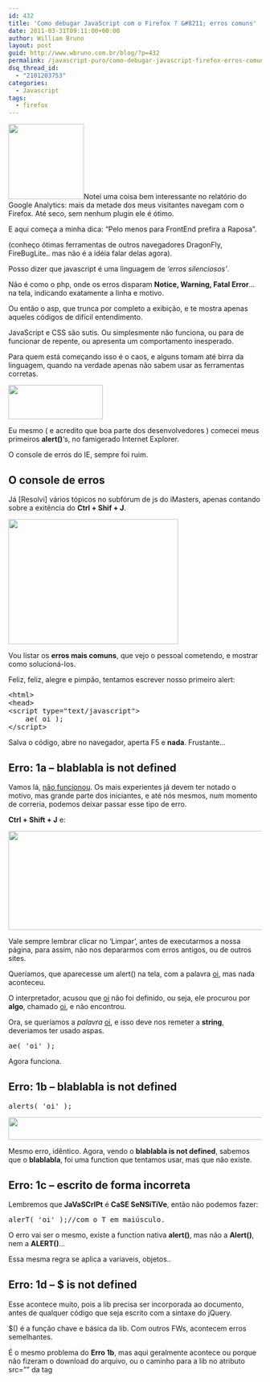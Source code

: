```yaml
---
id: 432
title: 'Como debugar JavaScript com o Firefox ? &#8211; erros comuns'
date: 2011-03-31T09:11:00+00:00
author: William Bruno
layout: post
guid: http://www.wbruno.com.br/blog/?p=432
permalink: /javascript-puro/como-debugar-javascript-firefox-erros-comuns/
dsq_thread_id:
  - "2101203753"
categories:
  - Javascript
tags:
  - firefox
---
```

[<img src="http://wbruno.com.br/wp-content/uploads/2011/03/firefox_ie-150x150.jpg" alt="" title="firefox_ie" width="150" height="150" class="alignright size-thumbnail wp-image-433" />](http://wbruno.com.br/wp-content/uploads/2011/03/firefox_ie.jpg)Notei uma coisa bem interessante no relatório do Google Analytics: mais da metade dos meus visitantes navegam com o Firefox. Até seco, sem nenhum plugin ele é ótimo.

E aqui começa a minha dica: &#8220;Pelo menos para FrontEnd prefira a Raposa&#8221;.
  
(conheço ótimas ferramentas de outros navegadores DragonFly, FireBugLite.. mas não é a idéia falar delas agora).

Posso dizer que javascript é uma linguagem de _&#8216;erros silenciosos&#8217;_.
  
Não é como o php, onde os erros disparam **Notice, Warning, Fatal Error**&#8230; na tela, indicando exatamente a linha e motivo.
  
Ou então o asp, que trunca por completo a exibição, e te mostra apenas aqueles códigos de difícil entendimento.

<!--more-->


  
JavaScript e CSS são sutis. Ou simplesmente não funciona, ou para de funcionar de repente, ou apresenta um comportamento inesperado.
  
Para quem está começando isso é o caos, e alguns tomam até birra da linguagem, quando na verdade apenas não sabem usar as ferramentas corretas.

[<img src="http://wbruno.com.br/wp-content/uploads/2011/03/firefox1.jpg" alt="" title="firefox1" width="188" height="68" class="alignleft size-full wp-image-436" />](http://wbruno.com.br/wp-content/uploads/2011/03/firefox1.jpg)
  
Eu mesmo ( e acredito que boa parte dos desenvolvedores ) comecei meus primeiros **alert()**&#8216;s, no famigerado Internet Explorer.
  
O console de erros do IE, sempre foi ruim.

## O console de erros

Já [Resolvi] vários tópicos no subfórum de js do iMasters, apenas contando sobre a exitência do **Ctrl + Shif + J**.
  
[<img src="http://wbruno.com.br/wp-content/uploads/2011/03/firefox2.jpg" alt="" title="firefox2" width="338" height="249" class="aligncenter size-full wp-image-437" srcset="http://wbruno.com.br/wp-content/uploads/2011/03/firefox2.jpg 338w, http://wbruno.com.br/wp-content/uploads/2011/03/firefox2-300x221.jpg 300w" sizes="(max-width: 338px) 100vw, 338px" />](http://wbruno.com.br/wp-content/uploads/2011/03/firefox2.jpg)

Vou listar os **erros mais comuns**, que vejo o pessoal cometendo, e mostrar como solucioná-los.
  
Feliz, feliz, alegre e pimpão, tentamos escrever nosso primeiro alert:

<pre name="code" class="html">&lt;html>
&lt;head>
&lt;script type="text/javascript">
	ae( oi );
&lt;/script>
</pre>

Salva o código, abre no navegador, aperta F5 e **nada**. Frustante&#8230;

<h2 style="margin-top: 30px">
  Erro: 1a &#8211; blablabla is not defined
</h2>

Vamos lá, <u>não funcionou</u>. Os mais experientes já devem ter notado o motivo, mas grande parte dos iniciantes, e até nós mesmos, num momento de correria, podemos deixar passar esse tipo de erro.
  
**Ctrl + Shift + J** e:
  
[<img src="http://wbruno.com.br/wp-content/uploads/2011/03/firefox3.jpg" alt="" title="firefox3" width="676" height="197" class="aligncenter size-full wp-image-438" srcset="http://wbruno.com.br/wp-content/uploads/2011/03/firefox3.jpg 676w, http://wbruno.com.br/wp-content/uploads/2011/03/firefox3-300x87.jpg 300w" sizes="(max-width: 676px) 100vw, 676px" />](http://wbruno.com.br/wp-content/uploads/2011/03/firefox3.jpg)
  
Vale sempre lembrar clicar no &#8216;Limpar&#8217;, antes de executarmos a nossa página, para assim, não nos depararmos com erros antigos, ou de outros sites.

Queríamos, que aparecesse um alert() na tela, com a palavra <u>oi</u>, mas nada aconteceu.
  
O interpretador, acusou que <u>oi</u> não foi definido, ou seja, ele procurou por **algo**, chamado <u>oi</u>, e não encontrou.

Ora, se queríamos a _palavra_ <u>oi</u>, e isso deve nos remeter a **string**, deveriamos ter usado aspas.

<pre name="code" class="javascript:firstLine[4]">ae( 'oi' );</pre>

Agora funciona.

<h2 style="margin-top: 30px">
  Erro: 1b &#8211; blablabla is not defined
</h2>

<pre name="code" class="javascript:firstLine[4]">alerts( 'oi' );</pre>

[<img src="http://wbruno.com.br/wp-content/uploads/2011/03/firefox4.jpg" alt="" title="firefox4" width="624" height="45" class="aligncenter size-full wp-image-439" srcset="http://wbruno.com.br/wp-content/uploads/2011/03/firefox4.jpg 624w, http://wbruno.com.br/wp-content/uploads/2011/03/firefox4-300x21.jpg 300w" sizes="(max-width: 624px) 100vw, 624px" />](http://wbruno.com.br/wp-content/uploads/2011/03/firefox4.jpg)
  
Mesmo erro, idêntico. Agora, vendo o **blablabla is not defined**, sabemos que o **blablabla**, foi uma function que tentamos usar, mas que não existe.

<h2 style="margin-top: 30px">
  Erro: 1c &#8211; escrito de forma incorreta
</h2>

Lembremos que **JaVaSCrIPt** é **CaSE SeNSiTiVe**, então não podemos fazer:

<pre name="code" class="javascript:firstLine[4]">alerT( 'oi' );//com o T em maiúsculo.</pre>

O erro vai ser o mesmo, existe a function nativa **alert()**, mas não a **Alert()**, nem a **ALERT()**&#8230;
  
Essa mesma regra se aplica a variaveis, objetos..

<h2 style="margin-top: 30px">
  Erro: 1d &#8211; $ is not defined
</h2>

Esse acontece muito, pois a lib precisa ser incorporada ao documento, antes de qualquer código que seja escrito com a sintaxe do jQuery.
  
$() é a função chave e básica da lib. Com outros FWs, acontecem erros semelhantes.
  
É o mesmo problema do **Erro 1b**, mas aqui geralmente acontece ou porque não fizeram o download do arquivo, ou o caminho para a lib no atributo src=&#8221;&#8221; da tag <script> está incorreto.

Erros triviais, de sintaxe.

<h2 style="margin-top: 30px">
  Erro 2a: &#8211; missing } after function body
</h2>

<pre name="code" class="html:firstLine[5]">&lt;script type="text/javascript">
	function w(){
		//faz qq coisa
	&lt;/script>
</pre>

Deveria ser evidente..

Esquecemos de fechar a function, erro de sintaxe.

<pre name="code" class="html:firstLine[5]">&lt;script type="text/javascript">
	function w(){
		//faz qq coisa
	}
	&lt;/script>
</pre>

<h2 style="margin-top: 30px">
  Erro 3a: &#8211; Valor do atributo type inválido
</h2>

<pre name="code" class="html:firstLine[5]">&lt;script type="Javascript">
	alert( 'Oi' );
	&lt;/script>
</pre>

Já vi isso acontecer. Não aparece nada no console, mas não funciona nenhuma rotina dentro dessas tags.
  
o valor do atributo type esté incorreto. Deve ser **text/javascript**, isso e somente isso.

<h2 style="margin-top: 30px">
  Erro 3b: &#8211; Declarar atributo language
</h2>

<pre name="code" class="html:firstLine[5]">&lt;script language="Javascript"></pre>

Simplesmente é desnecessário hoje em dia.
  
Incrível ver como a galera usa sem saber o motivo. O atributo **language**, era usado bem antigamente, para indicar a versão do javascript, em que o script foi codificado. [1.2, 1.0.. 1.5&#8230;]. Hoje em dia, todos os browsers modernos, até o ie6(apesar das diferenças de interpretação), suportam a versão 1.5 da linguagem.

Então o **language** é completamente desnecessário. Existem documentos da w3c, falando da depreciação desse atributo.
  
Apenas o **type**, é suficiente e obrigatório (ainda não levo em conta HTML5)

<h2 style="margin-top: 30px">
  Erro 4a: &#8211; missing ) after argument list
</h2>

<pre name="code" class="javascript:firstLine[6]">alert( 'Oi' ;</pre>

Aqui vemos o quão eficiente é o console do Firefox:
  
[<img src="http://wbruno.com.br/wp-content/uploads/2011/03/firefox12.jpg" alt="" title="firefox12" width="622" height="93" class="aligncenter size-full wp-image-447" srcset="http://wbruno.com.br/wp-content/uploads/2011/03/firefox12.jpg 622w, http://wbruno.com.br/wp-content/uploads/2011/03/firefox12-300x44.jpg 300w" sizes="(max-width: 622px) 100vw, 622px" />](http://wbruno.com.br/wp-content/uploads/2011/03/firefox12.jpg)

Que mensagem linda! Fácil de entender, e aponta exatamente onde está o problema.

<pre name="code" class="javascript:firstLine[6]">alert( 'Oi' );</pre>

<h2 style="margin-top: 30px">
  Erro 5a: &#8211; missing ; before statement
</h2>

Pois é, apesar de não ser obrigatório na sintaxe, esquecer de &#8216;_terminar os comandos_&#8216;, pode gerar falhas.
  
Por isso, que sempre que termino um comando, coloco um ponto e vírgula.
  
[<img src="http://wbruno.com.br/wp-content/uploads/2011/03/firefox13.jpg" alt="" title="firefox13" width="622" height="93" class="aligncenter size-full wp-image-448" srcset="http://wbruno.com.br/wp-content/uploads/2011/03/firefox13.jpg 622w, http://wbruno.com.br/wp-content/uploads/2011/03/firefox13-300x44.jpg 300w" sizes="(max-width: 622px) 100vw, 622px" />](http://wbruno.com.br/wp-content/uploads/2011/03/firefox13.jpg)

<pre name="code" class="html:firstLine[6]">alert( 'Oi' )alert( 'Oi2' )</pre>

e não é nenhuma situação tão especial assim. Basta imaginar, que passamos o nosso script por um minify que removeu os espaços.
  
Se tivéssemos sidos rígidos com a sintaxe, mesmo não sendo obrigatório, não teríamos esse problema.

<h2 style="margin-top: 30px">
  Erro 5b: &#8211; missing ; after for-loop initializer
</h2>

O console é muito bom, mas não é cigano.

<pre name="code" class="javascript:firstLine[8]">for( var prop iN caixa )</pre>

o mesmo ocorre para **for( var prop i caixa )**
  
[<img src="http://wbruno.com.br/wp-content/uploads/2011/03/firefox14.jpg" alt="" title="firefox14" width="619" height="92" class="aligncenter size-full wp-image-449" srcset="http://wbruno.com.br/wp-content/uploads/2011/03/firefox14.jpg 619w, http://wbruno.com.br/wp-content/uploads/2011/03/firefox14-300x44.jpg 300w" sizes="(max-width: 619px) 100vw, 619px" />](http://wbruno.com.br/wp-content/uploads/2011/03/firefox14.jpg)

erramos a sintaxe, o console apontou, mas também ele não tem como <u>adivinhar exatamente</u> o que queríamos fazer.
  
Achou que estávamos tentando a sintaxe completa do for, por isso reclamou do ;

<pre name="code" class="javascript:firstLine[8]">for( var prop in caixa )</pre>

<h2 style="margin-top: 30px">
  Erro 6a: &#8211; Usando document.write em um lugar nada a ver
</h2>

<pre name="code" class="html:firstLine[4]">&lt;head>
	&lt;script type="text/javascript">
	function escreve()
	{
		document.write( 'Lugar nada a ver' );
	}
	&lt;/script>
&lt;/head>
&lt;body>
	&lt;input type="button" name="escreve" value="escreve" onclick="escreve();" />
&lt;/body>
</pre>

Nada no console, mas gera um comportamento super esquisito. Escreve, mas some o botão, a página fica carregando infinitamente..
  
Não faz sentindo nenhum usar o document.write assim. Veja que esse método nativo da linguagem, tenta dar o output, no mesmo lugar que vc o chamar.
  
Chamei uma função no evento do botão, e ai o .write, tentou escrever &#8216;no meu botão&#8217;. Não faz o menor sentido.
  
Use qualquer um dos outros métodos que &#8216;escrevem&#8217;, e direcione o output para outro lugar.

<h2 style="margin-top: 30px">
  Erro: 7a(Alerta) &#8211; elemento referenciado pelo ID/NAME
</h2>

<pre name="code" class="html:firstLine[4]">&lt;div id="teste">&lt;/div>
	&lt;script type="text/javascript">
		teste.innerHTML = 'wbruno';
	&lt;/script>
</pre>

[<img src="http://wbruno.com.br/wp-content/uploads/2011/03/firefox5.jpg" alt="" title="firefox5" width="718" height="166" class="aligncenter size-full wp-image-440" srcset="http://wbruno.com.br/wp-content/uploads/2011/03/firefox5.jpg 718w, http://wbruno.com.br/wp-content/uploads/2011/03/firefox5-300x69.jpg 300w" sizes="(max-width: 718px) 100vw, 718px" />](http://wbruno.com.br/wp-content/uploads/2011/03/firefox5.jpg)

Okay, até funciona. Mais isso pode ocasionar bizarrices no nosso script.
  
Note que coloquei as tags <script>, após o elemento.
  
Se eu tivesse colocado elas **antes** de declará-lo, ai aconteceria o erro 1a, pois navegador não acharia nada chamado <u>teste</u>

<h2 style="margin-top: 30px">
  Erro: 7b &#8211; elemento referenciado pelo ID/NAME
</h2>

Aparece frequentemente em rotinas envolvendo formulários.

<pre name="code" class="html">&lt;form name="form1">
		&lt;input type="text" name="nome" value="wBruno" />
	&lt;/form>
	&lt;script type="text/javascript">
		alert( document.form1.nome.value );
	&lt;/script>
</pre>

..
  
Vamos fazer melhor, declarar um atributo ID único pro elemento, e usar o standard **getElementById()**

<pre name="code" class="html">&lt;form>
		&lt;input type="text" name="nome" id="nome" value="wBruno" />
	&lt;/form>
	&lt;script type="text/javascript">
		alert( document.getElementById('nome').value );
	&lt;/script>
</pre>

<h2 style="margin-top: 30px">
  Erro: 8a &#8211; blablabla is null
</h2>

<pre name="code" class="html:firstLine[4]">&lt;script type="text/javascript">
		document.getElementById('pergunta1').innerHTML = 'wbrunO';
	&lt;/script>
&lt;/head>
&lt;body>
	&lt;div id="pergunta1">Pergunta1&lt;/div>
</pre>

Salvamos, Ctrl+Shift+J, clicamos no Limpar, F5, e:
  
[<img src="http://wbruno.com.br/wp-content/uploads/2011/03/firefox6.jpg" alt="" title="firefox6" width="622" height="51" class="aligncenter size-full wp-image-441" srcset="http://wbruno.com.br/wp-content/uploads/2011/03/firefox6.jpg 622w, http://wbruno.com.br/wp-content/uploads/2011/03/firefox6-300x24.jpg 300w" sizes="(max-width: 622px) 100vw, 622px" />](http://wbruno.com.br/wp-content/uploads/2011/03/firefox6.jpg)

Uê, ta tudo certo. Usamos o método correto, declaramos nosso ID, único, e nos voltou um erro pior ainda!
  
O problema, foi que **não esperamos**, o elemento existir, ou seja, o DOM carregar, e tentamos usá-lo.
  
Daí, o getElementById(), retornou um null, e esse null não possui nenhuma propriedade, por isso o erro.

<h2 style="margin-top: 30px">
  Erro 8b &#8211; blablabla is null
</h2>

<pre name="code" class="javascript:firstLine[4]">var pergunta1 = document.getElementById('pergunta1');
	pergunta1.innerHTML = 'wbrunO';
</pre>

[<img src="http://wbruno.com.br/wp-content/uploads/2011/03/firefox7.jpg" alt="" title="firefox7" width="622" height="51" class="aligncenter size-full wp-image-442" srcset="http://wbruno.com.br/wp-content/uploads/2011/03/firefox7.jpg 622w, http://wbruno.com.br/wp-content/uploads/2011/03/firefox7-300x24.jpg 300w" sizes="(max-width: 622px) 100vw, 622px" />](http://wbruno.com.br/wp-content/uploads/2011/03/firefox7.jpg)
  
Mesmo erro, porém agora não está tão fácil de notar de onde vem, e precisamos rastrear, até encontrar onde criamos o &#8216;algo&#8217;, chamado pergunta1.

Para esperar o documento carregar, ou o elemento existir, podemos fazer:

<pre name="code" class="javascript:firstLine[4]">window.onload = function(){
		document.getElementById('pergunta1').innerHTML = 'wbrunO';
	}
</pre>

, ou seja, esperar que o evento .onload do objeto window dispare a nossa function.

<h2 style="margin-top: 30px">
  Erro 8c &#8211; blablabla is null
</h2>

<pre name="code" class="html:firstLine[3]">&lt;script type="text/javascript">
	window.onload = function(){
		for( var i=1; i&lt;=4; i++ ){
			document.getElementById('pergunta'+i).innerHTML = 'wbrunO';
		}
	}
	&lt;/script>
&lt;/head>
&lt;body>
	&lt;div id="pergunta1">Pergunta1&lt;/div>
	&lt;div id="pergunta2">Pergunta2&lt;/div>
	&lt;div id="pergunta3">Pergunta3&lt;/div>
&lt;/body>
</pre>

Executou sem problemas, fez o que deveria, mas é sempre bom olhar o console, mesmo que &#8216;esteja tudo aparentemente bem&#8217;.
  
[<img src="http://wbruno.com.br/wp-content/uploads/2011/03/firefox8.jpg" alt="" title="firefox8" width="622" height="51" class="aligncenter size-full wp-image-443" srcset="http://wbruno.com.br/wp-content/uploads/2011/03/firefox8.jpg 622w, http://wbruno.com.br/wp-content/uploads/2011/03/firefox8-300x24.jpg 300w" sizes="(max-width: 622px) 100vw, 622px" />](http://wbruno.com.br/wp-content/uploads/2011/03/firefox8.jpg)
  
Erro de lógica, tento chegar até um &#8216;pergunta4&#8217;, mas só existe até o pergunta3. Precisa corrigir a condição de parada do loop.

<h2 style="margin-top: 30px">
  Erro 9a: &#8211; Não tem erro, apenas não funciona!
</h2>

<pre name="code" class="html:firstLine[3]">&lt;script type="text/javascript">
	window.onload = function(){
		document.getElementById('pergunta1').innerHTML = 'wbrunO';
	}
	&lt;/script>
&lt;/head>
&lt;body>
	&lt;div id="pergunta1">Pergunta1&lt;/div>
	&lt;div id="pergunta1">Pergunta2&lt;/div>
	&lt;div id="pergunta1">Pergunta3&lt;/div>
</pre>

Acreditando ter aprendido a lição, o [CQP](http://www.wbruno.com.br/2011/03/29/diferenca-entre-cara-programa-um-programador/) foi lá, e <u>duplicou o ID</u>.
  
Rodando o script cima, vemos que o texto da primeira DIV foi substituido, mas das outras não. [comportamento inesperado]

Pois é, não pode. Em um documento, cada ID deve ser um identificador único.
  
Não mostrou erro no console, porém esse tipo de erros, podemos pegar no <a href="http://validator.w3.org/" target="_blank">validador w3c</a>.

<h2 style="margin-top: 30px">
  Erro 10a:(Alerta) &#8211; Declaração ignorada
</h2>

Fizemos algo errado. Esse erro é muito sutil, mas pode infernizar bastante. Por isso que sempre é bom, já começarmos nossos scripts com um DOCTYPE

<pre name="code" class="html:firstLine[1]">&lt;!DOCTYPE html PUBLIC "-//W3C//DTD XHTML 1.0 Strict//EN"
	"http://www.w3.org/TR/xhtml1/DTD/xhtml1-strict.dtd">
&lt;html xmlns="http://www.w3.org/1999/xhtml">
&lt;head>
	&lt;script type="text/javascript">
	window.onload = function(){
		document.getElementById('caixa').style.backgroundColor = '#f0f';
		document.getElementById('caixa').style.height = '140';
	}
	&lt;/script>
&lt;/head>
&lt;body>
	&lt;div id="caixa">Texto&lt;/div>
&lt;/body>
&lt;/html>
</pre>

[<img src="http://wbruno.com.br/wp-content/uploads/2011/03/firefox9.jpg" alt="" title="firefox9" width="622" height="48" class="aligncenter size-full wp-image-444" srcset="http://wbruno.com.br/wp-content/uploads/2011/03/firefox9.jpg 622w, http://wbruno.com.br/wp-content/uploads/2011/03/firefox9-300x23.jpg 300w" sizes="(max-width: 622px) 100vw, 622px" />](http://wbruno.com.br/wp-content/uploads/2011/03/firefox9.jpg)

Precisamos lembrar que a declaração da **unidade de medida**, é obrigatória quando usamos DTD.
  
O erro não aparecia antes do DTD, mas o problema não é o DTD, foi termos esquecido de colocar o <u>px</u> ali.
  
Correto:

<pre name="code" class="javascript:firstLine[8]">document.getElementById('caixa').style.height = '140px';</pre>

<h2 style="margin-top: 30px">
  Erro 11a: &#8211; setting a property that has only a getter
</h2>

Violando encapsulamento? oO Sim meus caros, javascript tem um &#8216;Q&#8217; de orientação a objetos.

<pre name="code" class="html:firstLine[7]">document.getElementById('caixa').offsetTop = '40%';</pre>

[<img src="http://wbruno.com.br/wp-content/uploads/2011/03/firefox10.jpg" alt="" title="firefox10" width="622" height="48" class="aligncenter size-full wp-image-445" srcset="http://wbruno.com.br/wp-content/uploads/2011/03/firefox10.jpg 622w, http://wbruno.com.br/wp-content/uploads/2011/03/firefox10-300x23.jpg 300w" sizes="(max-width: 622px) 100vw, 622px" />](http://wbruno.com.br/wp-content/uploads/2011/03/firefox10.jpg)
  
… exatamente oque está dizendo, **.offsetTop**, é apenas um getter, logo não podemos atribuir nada a essa propriedade.

<h2 style="margin-top: 30px">
  Erro 12a: &#8211; Usando atributos que o objeto não possui
</h2>

Não disparou nenhum erro pra mim, mas dá para usarmos coisas que não existem.

<pre name="code" class="html:firstLine[4]">&lt;script type="text/javascript">
	window.onload = function(){
		document.getElementById('caixa').value = 'hein?!';
	}
	&lt;/script>
&lt;/head>
&lt;body>
	&lt;div id="caixa">Texto&lt;/div>
</pre>

O atributo .value, é próprio dos elementos de formulário do html, e não das DIVs.
  
Simplesmente não aconteceu nada.

Para descobrirmos o que existe ou não naquele objeto, podemos fazer:

<pre name="code" class="html:firstLine[4]">&lt;script type="text/javascript">
	window.onload = function(){
		var caixa = document.getElementById('caixa');
		for( var prop in caixa )
			document.getElementById('caixa').innerHTML += prop+'&lt;br />';
	}
	&lt;/script>
&lt;/head>
&lt;body>
	&lt;div id="caixa">&lt;/div>
</pre>

A saída é bem extensa e interessante.

<h2 style="margin-top: 30px">
  Erro 13a: &#8211; queríamos somar, mas juntou
</h2>

Outro erro comportamental.

<pre name="code" class="html">&lt;html>
&lt;head>
	&lt;script type="text/javascript">
	function id( el ){
		return document.getElementById( el );
	}
	window.onload = function(){
		id('calcular').onclick = function(){
			id('resultado').value = id('valor').value + id('valor2').value;
		}
	}
	&lt;/script>
&lt;/head>
&lt;body>
	&lt;form action="" method="post">
		Valor: &lt;input type="text" name="valor" id="valor" value="55" />&lt;br />
		Valor2: &lt;input type="text" name="valor2" id="valor2" value="11" />&lt;br />
		Resultado: &lt;input type="text" name="resultado" id="resultado" />&lt;br />

		&lt;input type="button" name="calcular" id="calcular" value="Calcular" />
	&lt;/form>
&lt;/body>
&lt;/html>
</pre>

55 mais 11 igual 5511.
  
O navegador entendeu como string, e concatenou as duas strings. Esperávamos que saisse 66, mas saiu &#8217;55&#8217;+&#8217;11&#8217;
  
as funções **parseInt()** e **parseFloat()**, estão ai para nos ajudar.

<pre name="code" class="javascript:firstLine[9]">id('resultado').value = parseInt( id('valor').value) + parseInt( id('valor2').value );</pre>

<h2 style="margin-top: 30px">
  Erro 14a: &#8211; blablabla is not a function
</h2>

<pre name="code" class="javascript">var t = 0;
t();
</pre>

Um pouco complicado de reproduzir.. e existem várias situações onde podemos ver esse erro.
  
Ali no caso, eu tinha uma variavel, e tentei usar ela como se fosse uma função.

<h2 style="margin-top: 30px">
  Erro 15a: &#8211; useless set(Timeout|Interval) call ( missing quotes around argument?)
</h2>

[<img src="http://wbruno.com.br/wp-content/uploads/2011/03/a.jpg" alt="" title="a" width="562" height="46" class="aligncenter size-full wp-image-822" srcset="http://wbruno.com.br/wp-content/uploads/2011/03/a.jpg 562w, http://wbruno.com.br/wp-content/uploads/2011/03/a-300x24.jpg 300w" sizes="(max-width: 562px) 100vw, 562px" />](http://wbruno.com.br/wp-content/uploads/2011/03/a.jpg)
  
O código foi:

<pre name="code" class="javascript:firstLine[3]">function atrasada(){
	alert( 'Demorei 1 segundo para ser chamada' );
}
window.setTimeout( atrasada(), 1000 );</pre>

Veja que deveriamos ter omitido os parênteses, ou então, ter colocado a função **atrasada()**, entre aspas. Pois dessas 2 formas, não estariamos &#8216;já disparando&#8217; a função.

=) Por enquanto é isso galera.
  
Conforme eu for lembrando, adiciono aqui.